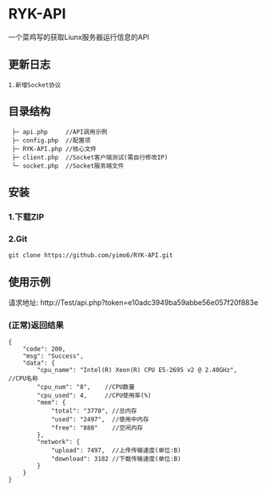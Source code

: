 # RYK-API

一个菜鸡写的获取Liunx服务器运行信息的API

## 更新日志
    1.新增Socket协议

## 目录结构

```
 ├─ api.php     //API调用示例
 ├─ config.php  //配置项
 ├─ RYK-API.php //核心文件
 ├─ client.php  //Socket客户端测试(需自行修改IP)
 └─ socket.php  //Socket服务端文件
```

## 安装

### 1.下载ZIP

### 2.Git

```
git clone https://github.com/yimo6/RYK-API.git
```


## 使用示例

请求地址: http://Test/api.php?token=e10adc3949ba59abbe56e057f20f883e

### (正常)返回结果
```
{
	"code": 200,
	"msg": "Success",
	"data": {
		"cpu_name": "Intel(R) Xeon(R) CPU E5-2695 v2 @ 2.40GHz",  //CPU名称
		"cpu_num": "8",    //CPU数量
		"cpu_used": 4,     //CPU使用率(%)
		"mem": {
			"total": "3770", //总内存
			"used": "2497",  //使用中内存
			"free": "888"    //空闲内存
		},
		"network": {
			"upload": 7497,  //上传传输速度(单位:B)
			"download": 3182 //下载传输速度(单位:B)
		}
	}
}
```

